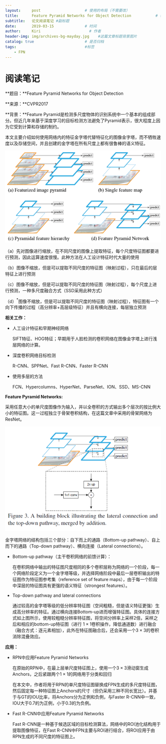 ```yaml
---
layout:     post                    # 使用的布局（不需要改）
title:      Feature Pyramid Networks for Object Detection           # 标题 
subtitle:   论文阅读笔记 #副标题
date:       2019-03-15              # 时间
author:     Kiri                      # 作者
header-img: img/archives-bg-mayday.jpg    #这篇文章标题背景图片
catalog: true                       # 是否归档
tags:                               #标签
    - FPN
---
```


# 阅读笔记

**题目：**Feature Pyramid Networks for Object Detection

**来源：**CVPR2017

**背景：**Feature Pyramid是检测多尺度物体的识别系统中一个基本的组成部分。但近几年来基于深度学习的目标检测方法避免了Pyramid表示，很大程度上因为它受到计算和存储的制约。

本文主要介绍如何使用网络内的特征金字塔代替特征化的图像金字塔，而不牺牲速度以及存储空间，并且创建的金字塔在所有尺度上都有很鲁棒的语义特征。

![pic1](https://github.com/caiwendi/caiwendi.github.io/raw/master/img/FPN-1.png)

（a）先对图像进行缩放，在不同尺度的图像上提取特征，每个尺度特征图都要进行预测，因此运算速度很慢。此种方法在人工设计特征时代大量的使用

（b）图像不缩放，但是可以提取不同尺度的特征图（映射过程），只在最后的层特征上进行预测

（c）图像不缩放，但是可以提取不同尺度的特征图（映射过程），每个尺度上进行预测，一种多尺度融合方式（SSD采用此种方式）

（d）$^*$图像不缩放，但是可以提取不同尺度的特征图（映射过程），特征图有一个向下传播的过程（高分辨率+高层级特征）并且有横向连接，每层独立预测

**相关工作：**

- 人工设计特征和早期神经网络

  SIFT特征、HOG特征；早期用于人脸检测的卷积网络在图像金字塔上进行浅层网络的计算。

- 深度卷积网络目标检测

  R-CNN、SPPNet、Fast R-CNN、Faster R-CNN

- 使用多层的方法

  FCN、Hypercolumns、HyperNet、ParseNet、ION、SSD、MS-CNN

**Feature Pyramid Networks:**

采用任意大小的单尺度图像作为输入，并以全卷积的方式输出多个层次的按比例大小的特征图。这一过程独立于骨架卷积结构，在这篇文章中采用的骨架网络为ResNet。

![pic2](https://github.com/caiwendi/caiwendi.github.io/raw/master/img/FPN-2.png)

金字塔网络的结构包括三个部分：自下而上的通路（Bottom-up pathway）、自上而下的通路（Top-down pathway）、横向连接（Lateral connections）。

- Bottom-up pathway（主干卷积网络的前馈计算）：

  在卷积网络中输出的特征图尺度相同的多个卷积层称为网络的一个阶段，每一个网络阶段定义为一个金字塔等级，并选择网络阶段中最后一层卷积输出的特征图作为特征图参考集（reference set of feature maps），由于每一个阶段中深层的特征图具有更强的语义特征（strongest features）。

- Top-down pathway and lateral connections

  通过较高的金字塔等级的低分辨率特征图（空间粗糙，但是语义特征更强）生成高分辨率的特征。通过横向连接Bottom-up进而增强特征图。具体的连接方式如上图所示，使用较粗糙分辨率特征图，将空间分辨率上采样2倍，采样之后和相应的bottom-up特征图（进行 $1 \times 1$卷积操作，降低通道数）进行融合（融合方式：逐元素相加），此外在特征图融合后，还会采用一个$3\times 3​$的卷积消除混叠效应。

**应用：**

- RPN中应用Feature Pyramid Networks

  在原始的RPN中，在最上层单尺度特征图上，使用一个$3 \times 3$滑动窗生成Anchors，之后紧跟两个$1\times 1$的网络用于分类和回归

  在本文中，作者将用于RPN的单尺度特征图替换成FPN生成的多尺度特征图，然后固定每一种特征图上Anchors的尺寸（但仍采用三种不同长宽比）。并基于与GT的IOU比率，将Anchors分为正例和负例，与Faster R-CNN中一致，IOU大于0.7的为正例，小于0.3的为负例。

- Fast R-CNN中应用Feature Pyramid Networks

  Fast R-CNN是一种基于候选区域的目标检测算法，网络中的ROI池化结构用于提取图像特征，在Fast R-CNN中FPN主要与ROI进行结合，将ROI应用于由RPN生成的不同尺度的特征图上。

